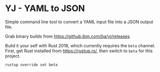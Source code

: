 # YJ - YAML to JSON

Simple command line tool to convert a YAML input file into a JSON output file.

Grab binary builds from https://github.ibm.com/ba/yj/releases

Build it your self with Rust 2018, which currently requires the `beta` channel.
First, get Rust installed from https://rustup.rs/, then switch to `beta` for this project.

```bash
rustup override set beta
```
